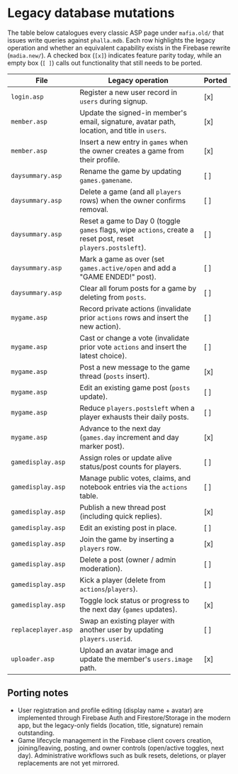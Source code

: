 # Legacy database mutations

The table below catalogues every classic ASP page under `mafia.old/` that issues write queries against `phalla.mdb`.  Each row highlights the legacy operation and whether an equivalent capability exists in the Firebase rewrite (`madia.new/`).  A checked box (`[x]`) indicates feature parity today, while an empty box (`[ ]`) calls out functionality that still needs to be ported.

| File | Legacy operation | Ported |
| --- | --- | --- |
| `login.asp` | Register a new user record in `users` during signup. | [x] |
| `member.asp` | Update the signed-in member's email, signature, avatar path, location, and title in `users`. | [x] |
| `member.asp` | Insert a new entry in `games` when the owner creates a game from their profile. | [x] |
| `daysummary.asp` | Rename the game by updating `games.gamename`. | [ ] |
| `daysummary.asp` | Delete a game (and all `players` rows) when the owner confirms removal. | [ ] |
| `daysummary.asp` | Reset a game to Day 0 (toggle `games` flags, wipe `actions`, create a reset post, reset `players.postsleft`). | [ ] |
| `daysummary.asp` | Mark a game as over (set `games.active/open` and add a "GAME ENDED!" post). | [ ] |
| `daysummary.asp` | Clear all forum posts for a game by deleting from `posts`. | [ ] |
| `mygame.asp` | Record private actions (invalidate prior `actions` rows and insert the new action). | [ ] |
| `mygame.asp` | Cast or change a vote (invalidate prior vote `actions` and insert the latest choice). | [ ] |
| `mygame.asp` | Post a new message to the game thread (`posts` insert). | [x] |
| `mygame.asp` | Edit an existing game post (`posts` update). | [ ] |
| `mygame.asp` | Reduce `players.postsleft` when a player exhausts their daily posts. | [ ] |
| `mygame.asp` | Advance to the next day (`games.day` increment and day marker post). | [x] |
| `gamedisplay.asp` | Assign roles or update alive status/post counts for players. | [ ] |
| `gamedisplay.asp` | Manage public votes, claims, and notebook entries via the `actions` table. | [ ] |
| `gamedisplay.asp` | Publish a new thread post (including quick replies). | [x] |
| `gamedisplay.asp` | Edit an existing post in place. | [ ] |
| `gamedisplay.asp` | Join the game by inserting a `players` row. | [x] |
| `gamedisplay.asp` | Delete a post (owner / admin moderation). | [ ] |
| `gamedisplay.asp` | Kick a player (delete from `actions`/`players`). | [ ] |
| `gamedisplay.asp` | Toggle lock status or progress to the next day (`games` updates). | [x] |
| `replaceplayer.asp` | Swap an existing player with another user by updating `players.userid`. | [ ] |
| `uploader.asp` | Upload an avatar image and update the member's `users.image` path. | [x] |

## Porting notes

- User registration and profile editing (display name + avatar) are implemented through Firebase Auth and Firestore/Storage in the modern app, but the legacy-only fields (location, title, signature) remain outstanding.
- Game lifecycle management in the Firebase client covers creation, joining/leaving, posting, and owner controls (open/active toggles, next day). Administrative workflows such as bulk resets, deletions, or player replacements are not yet mirrored.

